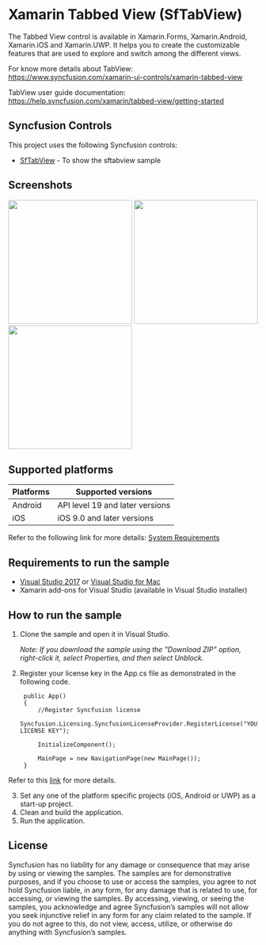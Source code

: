 # Xamarin Tabbed View (SfTabView) 

The Tabbed View control is available in Xamarin.Forms, Xamarin.Android, Xamarin.iOS and Xamarin.UWP. It helps you to create the customizable features that are used to explore and switch among the different views. 

For know more details about TabView: https://www.syncfusion.com/xamarin-ui-controls/xamarin-tabbed-view

TabView user guide documentation: https://help.syncfusion.com/xamarin/tabbed-view/getting-started

## Syncfusion Controls

This project uses the following Syncfusion controls:

* [SfTabView](https://www.syncfusion.com/xamarin-ui-controls/xamarin-tabbed-view) - To show the sftabview sample

## Screenshots

<img src="Images/TabItem1"  Width="250"/> <img src="Images/TabItem2"  Width="250"/> <img src="Images/TabItem3"  Width="250"/> 

## Supported platforms

| Platforms | Supported versions |
| --------- | ------------------ |
| Android   | API level 19 and later versions |
| iOS | iOS 9.0 and later versions |

Refer to the following link for more details: 
[System Requirements](https://help.syncfusion.com/xamarin/installation-and-upgrade/system-requirements)

## Requirements to run the sample

* [Visual Studio 2017](https://visualstudio.microsoft.com/downloads/) or [Visual Studio for Mac](https://visualstudio.microsoft.com/vs/mac/)
* Xamarin add-ons for Visual Studio (available in Visual Studio installer)

## How to run the sample

1. Clone the sample and open it in Visual Studio.

   *Note: If you download the sample using the "Download ZIP" option, right-click it, select Properties, and then select Unblock.*

2. Register your license key in the App.cs file as demonstrated in the following code.

        public App()
        {
            //Register Syncfusion license
            Syncfusion.Licensing.SyncfusionLicenseProvider.RegisterLicense("YOUR LICENSE KEY");

            InitializeComponent();

            MainPage = new NavigationPage(new MainPage());
        }

Refer to this [link](https://help.syncfusion.com/common/essential-studio/licensing/license-key#xamarinforms) for more details.

3. Set any one of the platform specific projects (iOS, Android or UWP) as a start-up project.
4. Clean and build the application.
5. Run the application.

## License

Syncfusion has no liability for any damage or consequence that may arise by using or viewing the samples. The samples are for demonstrative purposes, and if you choose to use or access the samples, you agree to not hold Syncfusion liable, in any form, for any damage that is related to use, for accessing, or viewing the samples. By accessing, viewing, or seeing the samples, you acknowledge and agree Syncfusion’s samples will not allow you seek injunctive relief in any form for any claim related to the sample. If you do not agree to this, do not view, access, utilize, or otherwise do anything with Syncfusion’s samples.

